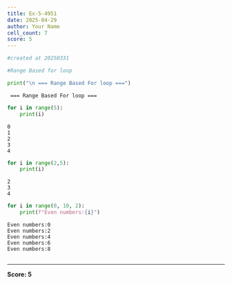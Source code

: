 ```yaml
---
title: Ex-5-4951
date: 2025-04-29
author: Your Name
cell_count: 7
score: 5
---
```


```python
#created at 20250331
```


```python
#Range Based for loop
```


```python
print("\n === Range Based For loop ===")
```

    
     === Range Based For loop ===



```python
for i in range(5):
    print(i)
```

    0
    1
    2
    3
    4



```python
for i in range(2,5):
    print(i)
```

    2
    3
    4



```python
for i in range(0, 10, 2):
    print(f"Even numbers:{i}")
```

    Even numbers:0
    Even numbers:2
    Even numbers:4
    Even numbers:6
    Even numbers:8



```python

```


---
**Score: 5**